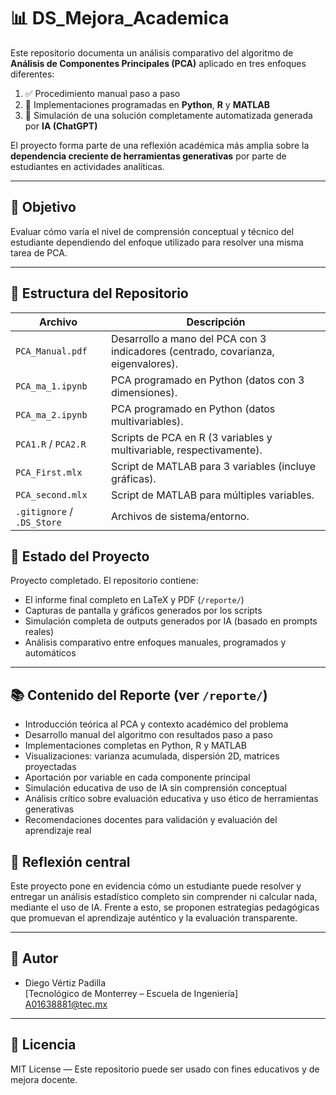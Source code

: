 # 📊 DS_Mejora_Academica

Este repositorio documenta un análisis comparativo del algoritmo de **Análisis de Componentes Principales (PCA)** aplicado en tres enfoques diferentes: 

1. ✅ Procedimiento manual paso a paso  
2. 🧪 Implementaciones programadas en **Python**, **R** y **MATLAB**  
3. 🤖 Simulación de una solución completamente automatizada generada por **IA (ChatGPT)**

El proyecto forma parte de una reflexión académica más amplia sobre la **dependencia creciente de herramientas generativas** por parte de estudiantes en actividades analíticas.

---

## 🧠 Objetivo

Evaluar cómo varía el nivel de comprensión conceptual y técnico del estudiante dependiendo del enfoque utilizado para resolver una misma tarea de PCA.

---

## 📁 Estructura del Repositorio

| Archivo                  | Descripción                                                                 |
|--------------------------|-----------------------------------------------------------------------------|
| `PCA_Manual.pdf`         | Desarrollo a mano del PCA con 3 indicadores (centrado, covarianza, eigenvalores). |
| `PCA_ma_1.ipynb`         | PCA programado en Python (datos con 3 dimensiones).                         |
| `PCA_ma_2.ipynb`         | PCA programado en Python (datos multivariables).                            |
| `PCA1.R` / `PCA2.R`      | Scripts de PCA en R (3 variables y multivariable, respectivamente).         |
| `PCA_First.mlx`          | Script de MATLAB para 3 variables (incluye gráficas).                       |
| `PCA_second.mlx`         | Script de MATLAB para múltiples variables.                                  |
| `.gitignore` / `.DS_Store`| Archivos de sistema/entorno.                                               |

## 📄 Estado del Proyecto

Proyecto completado. El repositorio contiene:

- El informe final completo en LaTeX y PDF (`/reporte/`)
- Capturas de pantalla y gráficos generados por los scripts
- Simulación completa de outputs generados por IA (basado en prompts reales)
- Análisis comparativo entre enfoques manuales, programados y automáticos

---

## 📚 Contenido del Reporte (ver `/reporte/`)

- Introducción teórica al PCA y contexto académico del problema
- Desarrollo manual del algoritmo con resultados paso a paso
- Implementaciones completas en Python, R y MATLAB
- Visualizaciones: varianza acumulada, dispersión 2D, matrices proyectadas
- Aportación por variable en cada componente principal
- Simulación educativa de uso de IA sin comprensión conceptual
- Análisis crítico sobre evaluación educativa y uso ético de herramientas generativas
- Recomendaciones docentes para validación y evaluación del aprendizaje real

## 🤖 Reflexión central

Este proyecto pone en evidencia cómo un estudiante puede resolver y entregar un análisis estadístico completo sin comprender ni calcular nada, mediante el uso de IA. Frente a esto, se proponen estrategias pedagógicas que promuevan el aprendizaje auténtico y la evaluación transparente.

---

## 📌 Autor

- Diego Vértiz Padilla  
  [Tecnológico de Monterrey – Escuela de Ingeniería]  
  A01638881@tec.mx

---

## 📜 Licencia

MIT License — Este repositorio puede ser usado con fines educativos y de mejora docente.

